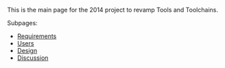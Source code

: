
This is the main page for the 2014 project to revamp Tools and Toolchains. 

Subpages: 

* [Requirements](ToolchainRevamp-Requirements) 
* [Users](ToolchainRevamp-Users) 
* [Design](ToolchainRevamp-Design) 
* [Discussion](ToolchainRevamp-Discussion) 
